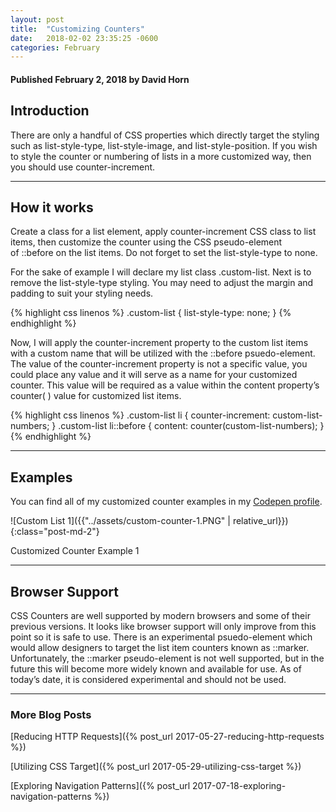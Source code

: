 ```yaml
---
layout: post
title:  "Customizing Counters"
date:   2018-02-02 23:35:25 -0600
categories: February
---
```



#### Published February 2, 2018 by David Horn

## Introduction
There are only a handful of CSS properties which directly target the styling such as list-style-type, list-style-image, and list-style-position. If you wish to style the counter or numbering of lists in a more customized way, then you should use counter-increment.

****

## How it works
Create a class for a list element, apply counter-increment CSS class to list items, then customize the counter using the CSS pseudo-element of ::before on the list items. Do not forget to set the list-style-type to none.

For the sake of example I will declare my list class .custom-list. Next is to remove the list-style-type styling. You may need to adjust the margin and padding to suit your styling needs.

{% highlight css linenos %}
  .custom-list {
   list-style-type: none;
  }
{% endhighlight %}

Now, I will apply the counter-increment property to the custom list items with a custom name that will be utilized with the ::before psuedo-element. The value of the counter-increment property is not a specific value, you could place any value and it will serve as a name for your customized counter. This value will be required as a value within the content property’s counter( ) value for customized list items. 

{% highlight css linenos %}
 .custom-list li {
   counter-increment: custom-list-numbers;
}
.custom-list li::before {
   content: counter(custom-list-numbers);
}
{% endhighlight %}

****

## Examples
You can find all of my customized counter examples in my [Codepen profile](https://s.codepen.io/davidh6164/debug/RxVrKR/LDkmdVQKgZWA).


![Custom List 1]({{"../assets/custom-counter-1.PNG" | relative_url}}){:class="post-md-2"}
<div class="text-center blog-caption">
Customized Counter Example 1
</div>


****

## Browser Support
CSS Counters are well supported by modern browsers and some of their previous versions. It looks like browser support will only improve from this point so it is safe to use. There is an experimental psuedo-element which would allow designers to target the list item counters known as ::marker. Unfortunately, the ::marker pseudo-element is not well supported, but in the future this will become more widely known and available for use. As of today’s date, it is considered experimental and should not be used.

****

### More Blog Posts
[Reducing HTTP Requests]({% post_url 2017-05-27-reducing-http-requests %})

[Utilizing CSS Target]({% post_url 2017-05-29-utilizing-css-target %})

[Exploring Navigation Patterns]({% post_url 2017-07-18-exploring-navigation-patterns %})



